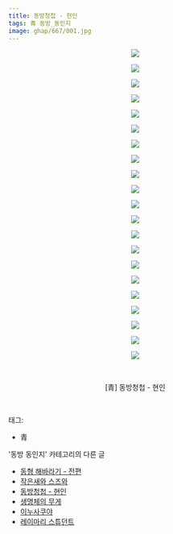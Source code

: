 ```yaml
---
title: 동방청첩 - 현인
tags: 青 동방_동인지
image: ghap/667/001.jpg
---
```

<div class="article">
<p style="text-align: center; clear: none; float: none;"><img src="{{ site.nasurl }}/ghap/667/001.jpg"/></p>
<p style="text-align: center; clear: none; float: none;"><img src="{{ site.nasurl }}/ghap/667/002.jpg"/></p>
<p style="text-align: center; clear: none; float: none;"><img src="{{ site.nasurl }}/ghap/667/003.jpg"/></p>
<p style="text-align: center; clear: none; float: none;"><img src="{{ site.nasurl }}/ghap/667/004.jpg"/></p>
<p style="text-align: center; clear: none; float: none;"><img src="{{ site.nasurl }}/ghap/667/005.jpg"/></p>
<p style="text-align: center; clear: none; float: none;"><img src="{{ site.nasurl }}/ghap/667/006.jpg"/></p>
<p style="text-align: center; clear: none; float: none;"><img src="{{ site.nasurl }}/ghap/667/007.jpg"/></p>
<p style="text-align: center; clear: none; float: none;"><img src="{{ site.nasurl }}/ghap/667/008.jpg"/></p>
<p style="text-align: center; clear: none; float: none;"><img src="{{ site.nasurl }}/ghap/667/009.jpg"/></p>
<p style="text-align: center; clear: none; float: none;"><img src="{{ site.nasurl }}/ghap/667/010.jpg"/></p>
<p style="text-align: center; clear: none; float: none;"><img src="{{ site.nasurl }}/ghap/667/011.jpg"/></p>
<p style="text-align: center; clear: none; float: none;"><img src="{{ site.nasurl }}/ghap/667/012.jpg"/></p>
<p style="text-align: center; clear: none; float: none;"><img src="{{ site.nasurl }}/ghap/667/013.jpg"/></p>
<p style="text-align: center; clear: none; float: none;"><img src="{{ site.nasurl }}/ghap/667/014.jpg"/></p>
<p style="text-align: center; clear: none; float: none;"><img src="{{ site.nasurl }}/ghap/667/015.jpg"/></p>
<p style="text-align: center; clear: none; float: none;"><img src="{{ site.nasurl }}/ghap/667/016.jpg"/></p>
<p style="text-align: center; clear: none; float: none;"><img src="{{ site.nasurl }}/ghap/667/017.jpg"/></p>
<p style="text-align: center; clear: none; float: none;"><img src="{{ site.nasurl }}/ghap/667/018.jpg"/></p>
<p style="text-align: center; clear: none; float: none;"><img src="{{ site.nasurl }}/ghap/667/019.jpg"/></p>
<p style="text-align: center; clear: none; float: none;"><img src="{{ site.nasurl }}/ghap/667/020.jpg"/></p>
<p style="text-align: center; clear: none; float: none;"><img src="{{ site.nasurl }}/ghap/667/021.jpg"/></p>
<p style="text-align: center; clear: none; float: none;"><br/></p>
<p style="text-align: center; clear: none; float: none;">[青] 동방청첩 - 현인</p>
<p><br/></p>
</div><div class="tagTrail">
<p>태그: </p>
<ul>
<li>青</li>
</ul>
</div><div class="another">
<p>'동방 동인지' 카테고리의 다른 글</p>
<ul>
<li><a href="/2016-07-04-ghap_670">동형 해바라기 - 전편</a></li>
<li><a href="/2016-07-04-ghap_669">작은새와 스즈와</a></li>
<li><a href="/2016-07-04-ghap_667">동방청첩 - 현인</a></li>
<li><a href="/2016-07-04-ghap_665">생명체의 무게</a></li>
<li><a href="/2016-07-04-ghap_664">이누사쿠야</a></li>
<li><a href="/2016-07-04-ghap_663">레이마리 스튜던트</a></li>
</ul>
</div><div class="cb_module cb_fluid">
<div class="cb_wrt cb_profile">
</div><!-- commentList close -->
</div>